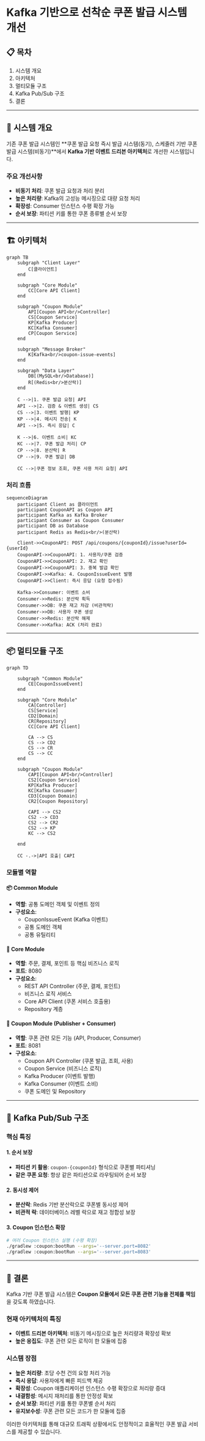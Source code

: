 # Kafka 기반으로 선착순 쿠폰 발급 시스템 개선

## 📋 목차
1. 시스템 개요
2. 아키텍처
3. 멀티모듈 구조
4. Kafka Pub/Sub 구조
5. 결론

---

## 🎯 시스템 개요

기존 쿠폰 발급 시스템인 **쿠폰 발급 요청 즉시 발급 시스템(동기), 스케줄러 기반 쿠폰 발급 시스템(비동기)**에서
**Kafka 기반 이벤트 드리븐 아키텍처**로 개선한 시스템입니다.

### 주요 개선사항
- **비동기 처리**: 쿠폰 발급 요청과 처리 분리
- **높은 처리량**: Kafka의 고성능 메시징으로 대량 요청 처리
- **확장성**: Consumer 인스턴스 수평 확장 가능
- **순서 보장**: 파티션 키를 통한 쿠폰 종류별 순서 보장

---

## 🏗️ 아키텍처

```mermaid
graph TB
    subgraph "Client Layer"
        C[클라이언트]
    end

    subgraph "Core Module"
        CC[Core API Client]
    end

    subgraph "Coupon Module"
        API[Coupon API<br/>Controller]
        CS[Coupon Service]
        KP[Kafka Producer]
        KC[Kafka Consumer]
        CP[Coupon Service]
    end

    subgraph "Message Broker"
        K[Kafka<br/>coupon-issue-events]
    end

    subgraph "Data Layer"
        DB[(MySQL<br/>Database)]
        R[(Redis<br/>분산락)]
    end

    C -->|1. 쿠폰 발급 요청| API
    API -->|2. 검증 & 이벤트 생성| CS
    CS -->|3. 이벤트 발행| KP
    KP -->|4. 메시지 전송| K
    API -->|5. 즉시 응답| C

    K -->|6. 이벤트 소비| KC
    KC -->|7. 쿠폰 발급 처리| CP
    CP -->|8. 분산락| R
    CP -->|9. 쿠폰 발급| DB

    CC -->|쿠폰 정보 조회, 쿠폰 사용 처리 요청| API

```

### 처리 흐름

```mermaid
sequenceDiagram
    participant Client as 클라이언트
    participant CouponAPI as Coupon API
    participant Kafka as Kafka Broker
    participant Consumer as Coupon Consumer
    participant DB as Database
    participant Redis as Redis<br/>(분산락)

    Client->>CouponAPI: POST /api/coupons/{couponId}/issue?userId={userId}
    CouponAPI->>CouponAPI: 1. 사용자/쿠폰 검증
    CouponAPI->>CouponAPI: 2. 재고 확인
    CouponAPI->>CouponAPI: 3. 중복 발급 확인
    CouponAPI->>Kafka: 4. CouponIssueEvent 발행
    CouponAPI->>Client: 즉시 응답 (요청 접수됨)

    Kafka->>Consumer: 이벤트 소비
    Consumer->>Redis: 분산락 획득
    Consumer->>DB: 쿠폰 재고 차감 (비관적락)
    Consumer->>DB: 사용자 쿠폰 생성
    Consumer->>Redis: 분산락 해제
    Consumer->>Kafka: ACK (처리 완료)
```

---

## 📦 멀티모듈 구조

```mermaid
graph TD

    subgraph "Common Module"
        CE[CouponIssueEvent]
    end

    subgraph "Core Module"
        CA[Controller]
        CS[Service]
        CD2[Domain]
        CR[Repository]
        CC[Core API Client]

        CA --> CS
        CS --> CD2
        CS --> CR
        CS --> CC
    end

    subgraph "Coupon Module"
        CAPI[Coupon API<br/>Controller]
        CS2[Coupon Service]
        KP[Kafka Producer]
        KC[Kafka Consumer]
        CD3[Coupon Domain]
        CR2[Coupon Repository]

        CAPI --> CS2
        CS2 --> CD3
        CS2 --> CR2
        CS2 --> KP
        KC --> CS2

    end

    CC -.->|API 호출| CAPI
```

### 모듈별 역할

#### 📦 Common Module
- **역할**: 공통 도메인 객체 및 이벤트 정의
- **구성요소**:
  - CouponIssueEvent (Kafka 이벤트)
  - 공통 도메인 객체
  - 공통 유틸리티

#### 🎯 Core Module
- **역할**: 주문, 결제, 포인트 등 핵심 비즈니스 로직
- **포트**: 8080
- **구성요소**:
  - REST API Controller (주문, 결제, 포인트)
  - 비즈니스 로직 서비스
  - Core API Client (쿠폰 서비스 호출용)
  - Repository 계층

#### 🔄 Coupon Module (Publisher + Consumer)
- **역할**: 쿠폰 관련 모든 기능 (API, Producer, Consumer)
- **포트**: 8081
- **구성요소**:
  - Coupon API Controller (쿠폰 발급, 조회, 사용)
  - Coupon Service (비즈니스 로직)
  - Kafka Producer (이벤트 발행)
  - Kafka Consumer (이벤트 소비)
  - 쿠폰 도메인 및 Repository

---

## 🔄 Kafka Pub/Sub 구조

### 핵심 특징

#### 1. 순서 보장
- **파티션 키 활용**: `coupon-{couponId}` 형식으로 쿠폰별 파티셔닝
- **같은 쿠폰 요청**: 항상 같은 파티션으로 라우팅되어 순서 보장

#### 2. 동시성 제어
- **분산락**: Redis 기반 분산락으로 쿠폰별 동시성 제어
- **비관적 락**: 데이터베이스 레벨 락으로 재고 정합성 보장

#### 3. Coupon 인스턴스 확장
```bash
# 여러 Coupon 인스턴스 실행 (수평 확장)
./gradlew :coupon:bootRun --args='--server.port=8082'
./gradlew :coupon:bootRun --args='--server.port=8083'
```

---

## 📝 결론

Kafka 기반 쿠폰 발급 시스템은 **Coupon 모듈에서 모든 쿠폰 관련 기능을 전체를 책임**을 갖도록 하였습니다.

### **현재 아키텍처의 특징**
- **이벤트 드리븐 아키텍처**: 비동기 메시징으로 높은 처리량과 확장성 확보
- **높은 응집도**: 쿠폰 관련 모든 로직이 한 모듈에 집중

### **시스템 장점**
- **높은 처리량**: 초당 수천 건의 요청 처리 가능
- **즉시 응답**: 사용자에게 빠른 피드백 제공
- **확장성**: Coupon 애플리케이션 인스턴스 수평 확장으로 처리량 증대
- **내결함성**: 메시지 재처리를 통한 안정성 확보
- **순서 보장**: 파티션 키를 통한 쿠폰별 순서 처리
- **유지보수성**: 쿠폰 관련 모든 코드가 한 모듈에 집중

이러한 아키텍처를 통해 대규모 트래픽 상황에서도 안정적이고 효율적인 쿠폰 발급 서비스를 제공할 수 있습니다.
